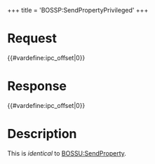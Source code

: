 +++
title = 'BOSSP:SendPropertyPrivileged'
+++

# Request

{{#vardefine:ipc_offset\|0}}

# Response

{{#vardefine:ipc_offset\|0}}

# Description

This is *identical* to
[BOSSU:SendProperty](BOSSU:SendProperty "wikilink").